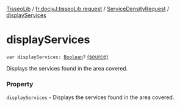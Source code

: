 [TisseoLib](../../index.md) / [fr.docjyJ.tisseoLib.request](../index.md) / [ServiceDensityRequest](index.md) / [displayServices](./display-services.md)

# displayServices

`var displayServices: `[`Boolean`](https://kotlinlang.org/api/latest/jvm/stdlib/kotlin/-boolean/index.html)`?` [(source)](https://github.com/docjyj/tisseoLib/tree/master/src/main/kotlin/fr/docjyJ/tisseoLib/request/ServiceDensityRequest.kt#L45)

Displays the services found in the area covered.

### Property

`displayServices` - Displays the services found in the area covered.